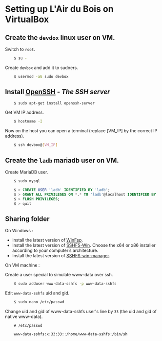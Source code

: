 Setting up L'Air du Bois on VirtualBox
======================================

## Create the `devdox` linux user on VM.

Switch to `root`.

``` bash
    $ su -
```

Create `devbox` and add it to sudoers.

``` bash
    $ usermod -aG sudo devbox
```

## Install [OpenSSH](https://www.openssh.com/) - *The SSH server*

``` bash
    $ sudo apt-get install openssh-server
```

Get VM IP address.

``` bash
    $ hostname -I
```

Now on the host you can open a terminal (replace [VM_IP] by the correct IP address).

``` bash
    $ ssh devbox@[VM_IP]
```

## Create the `ladb` mariadb user on VM.

Create MariaDB user.

``` bash
    $ sudo mysql
```

``` sql
    $ > CREATE USER 'ladb' IDENTIFIED BY 'ladb';
    $ > GRANT ALL PRIVILEGES ON *.* TO 'ladb'@localhost IDENTIFIED BY 'ladb';
    $ > FLUSH PRIVILEGES;
    $ > quit
```

## Sharing folder

On Windows :

- Install the latest version of [WinFsp](https://github.com/billziss-gh/winfsp/releases/latest).
- Install the latest version of [SSHFS-Win](https://github.com/billziss-gh/sshfs-win/releases/latest). Choose the x64 or x86 installer according to your computer’s architecture.
- Install the latest version of [SSHFS-win-manager](https://github.com/evsar3/sshfs-win-manager).

On VM machine :

Create a user special to simulate www-data over ssh.

``` bash
    $ sudo adduser www-data-sshfs -p www-data-sshfs
```

Edit `www-data-sshfs` uid and gid.

``` bash
    $ sudo nano /etc/passwd
```

Change uid and gid of www-data-sshfs user's line by `33` (the uid and gid of native www-data).

```
    # /etc/passwd

    www-data-sshfs:x:33:33::/home/www-data-sshfs:/bin/sh
```
